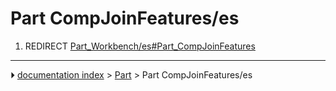 # Part CompJoinFeatures/es
1.  REDIRECT [Part_Workbench/es#Part_CompJoinFeatures](Part_Workbench/es#Part_CompJoinFeatures.md)



---
⏵ [documentation index](../README.md) > [Part](Part_Workbench.md) > Part CompJoinFeatures/es

